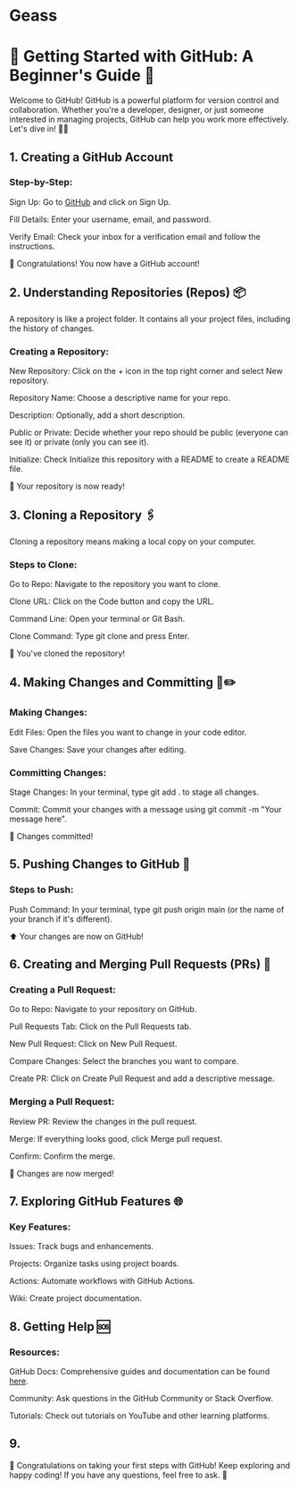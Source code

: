 # Geass

# 🌟 Getting Started with GitHub: A Beginner's Guide 🌟

Welcome to GitHub! GitHub is a powerful platform for version control and collaboration. Whether you're a developer, designer, or just someone interested in managing projects, GitHub can help you work more effectively. Let's dive in! 🏊‍♂️

## 1. Creating a GitHub Account

### Step-by-Step:

Sign Up: Go to [GitHub](github.com) and click on Sign Up.

Fill Details: Enter your username, email, and password.

Verify Email: Check your inbox for a verification email and follow the instructions.

🎉 Congratulations! You now have a GitHub account!

## 2. Understanding Repositories (Repos) 📦

A repository is like a project folder. It contains all your project files, including the history of changes.

### Creating a Repository:

New Repository: Click on the + icon in the top right corner and select New repository.

Repository Name: Choose a descriptive name for your repo.

Description: Optionally, add a short description.

Public or Private: Decide whether your repo should be public (everyone can see it) or private (only you can see it).

Initialize: Check Initialize this repository with a README to create a README file.

🚀 Your repository is now ready!

## 3. Cloning a Repository 🖇️

Cloning a repository means making a local copy on your computer.

### Steps to Clone:

Go to Repo: Navigate to the repository you want to clone.

Clone URL: Click on the Code button and copy the URL.

Command Line: Open your terminal or Git Bash.

Clone Command: Type git clone <URL> and press Enter.

🔄 You've cloned the repository!

## 4. Making Changes and Committing 📑✏️

### Making Changes:

Edit Files: Open the files you want to change in your code editor.

Save Changes: Save your changes after editing.

### Committing Changes:
Stage Changes: In your terminal, type git add . to stage all changes.

Commit: Commit your changes with a message using git commit -m "Your message here".

💾 Changes committed!

## 5. Pushing Changes to GitHub 🚀

### Steps to Push:
Push Command: In your terminal, type git push origin main (or the name of your branch if it's different).

⬆️ Your changes are now on GitHub!

## 6. Creating and Merging Pull Requests (PRs) 🔄

### Creating a Pull Request:
Go to Repo: Navigate to your repository on GitHub.

Pull Requests Tab: Click on the Pull Requests tab.

New Pull Request: Click on New Pull Request.

Compare Changes: Select the branches you want to compare.

Create PR: Click on Create Pull Request and add a descriptive message.

### Merging a Pull Request:
Review PR: Review the changes in the pull request.

Merge: If everything looks good, click Merge pull request.

Confirm: Confirm the merge.

🔗 Changes are now merged!

## 7. Exploring GitHub Features 🌐

### Key Features:
Issues: Track bugs and enhancements.

Projects: Organize tasks using project boards.

Actions: Automate workflows with GitHub Actions.

Wiki: Create project documentation.
## 8. Getting Help 🆘

### Resources:
GitHub Docs: Comprehensive guides and documentation can be found [here](https://docs.github.com/en).

Community: Ask questions in the GitHub Community or Stack Overflow.

Tutorials: Check out tutorials on YouTube and other learning platforms.

## 9. 
👏 Congratulations on taking your first steps with GitHub! Keep exploring and happy coding! If you have any questions, feel free to ask. 🌟

